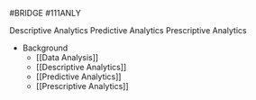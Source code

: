 #BRIDGE #111ANLY 

Descriptive Analytics
Predictive Analytics
Prescriptive Analytics

* Background
	* [[Data Analysis]]
	* [[Descriptive Analytics]]
	* [[Predictive Analytics]]
	* [[Prescriptive Analytics]]